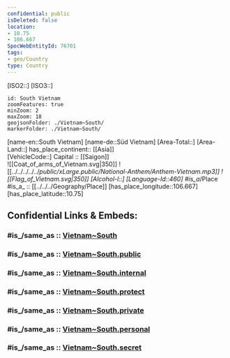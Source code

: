 ```yaml
---
confidential: public
isDeleted: false
location:
- 10.75
- 106.667
SpocWebEntityId: 76701
tags:
- geo/Country
type: Country
---
```


[ISO2::]
[ISO3::]
```leaflet
id: South Vietnam
zoomFeatures: true 
minZoom: 2 
maxZoom: 18
geojsonFolder: ./Vietnam~South/
markerFolder: ./Vietnam~South/
```

[name-en::South Vietnam]
[name-de::Süd Vietnam]
[Area-Total::]
[Area-Land::]
has_place_continent:: [[Asia]]  
[VehicleCode::]
Capital :: [[Saigon]]  
![[Coat_of_arms_of_Vietnam.svg|350]]
![[../../../../../_public/xLarge.public/National-Anthem/Anthem-Vietnam.mp3]]
![[Flag_of_Vietnam.svg|350]]
[Alcohol-l::]
[Language-Id::460]
#is_a_/Place  
#is_a_ :: [[../../../Geography/Place]] 
[has_place_longitude::106.667]
[has_place_latitude::10.75]


## Confidential Links & Embeds: 

### #is_/same_as :: [Vietnam~South](/_Standards/Earth/Continent/Asia/Asia~South~East/Vietnam~South.md) 

### #is_/same_as :: [Vietnam~South.public](/_public/Earth/Continent/Asia/Asia~South~East/Vietnam~South.public.md) 

### #is_/same_as :: [Vietnam~South.internal](/_internal/Earth/Continent/Asia/Asia~South~East/Vietnam~South.internal.md) 

### #is_/same_as :: [Vietnam~South.protect](/_protect/Earth/Continent/Asia/Asia~South~East/Vietnam~South.protect.md) 

### #is_/same_as :: [Vietnam~South.private](/_private/Earth/Continent/Asia/Asia~South~East/Vietnam~South.private.md) 

### #is_/same_as :: [Vietnam~South.personal](/_personal/Earth/Continent/Asia/Asia~South~East/Vietnam~South.personal.md) 

### #is_/same_as :: [Vietnam~South.secret](/_secret/Earth/Continent/Asia/Asia~South~East/Vietnam~South.secret.md)

